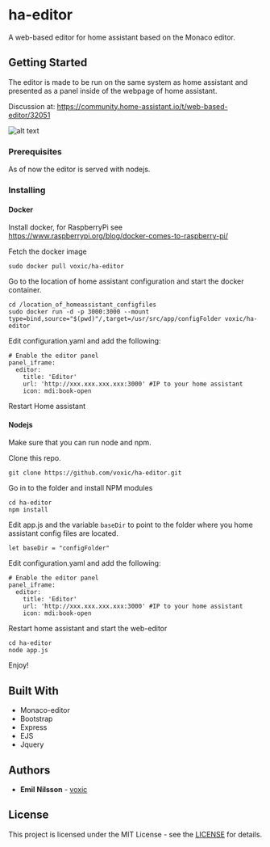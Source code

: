 # ha-editor
A web-based editor for home assistant based on the Monaco editor.



## Getting Started

The editor is made to be run on the same system as home assistant and presented as a panel inside of the webpage of home assistant.

Discussion at:
https://community.home-assistant.io/t/web-based-editor/32051

![alt text](https://github.com/voxic/ha-editor/blob/master/haeditor.PNG)

### Prerequisites

As of now the editor is served with nodejs.


### Installing

#### Docker
Install docker, for RaspberryPi see https://www.raspberrypi.org/blog/docker-comes-to-raspberry-pi/

Fetch the docker image
```
sudo docker pull voxic/ha-editor
```

Go to the location of home assistant configuration and start the docker container.
```
cd /location_of_homeassistant_configfiles
sudo docker run -d -p 3000:3000 --mount type=bind,source="$(pwd)"/,target=/usr/src/app/configFolder voxic/ha-editor
```

Edit configuration.yaml and add the following:

```
# Enable the editor panel
panel_iframe:
  editor:
    title: 'Editor'
    url: 'http://xxx.xxx.xxx.xxx:3000' #IP to your home assistant
    icon: mdi:book-open
```

Restart Home assistant

#### Nodejs
Make sure that you can run node and npm.

Clone this repo.

```
git clone https://github.com/voxic/ha-editor.git

```
Go in to the folder and install NPM modules

```
cd ha-editor
npm install
```

Edit app.js and the variable ```baseDir``` to point to the folder where you home assistant config files are located.

```
let baseDir = "configFolder"
```

Edit configuration.yaml and add the following:

```
# Enable the editor panel
panel_iframe:
  editor:
    title: 'Editor'
    url: 'http://xxx.xxx.xxx.xxx:3000' #IP to your home assistant
    icon: mdi:book-open
```

Restart home assistant and start the web-editor
```
cd ha-editor
node app.js
```

Enjoy!



## Built With

* Monaco-editor
* Bootstrap
* Express
* EJS
* Jquery


## Authors

* **Emil Nilsson** - [voxic](https://github.com/voxic)


## License

This project is licensed under the MIT License - see the [LICENSE](http://rem.mit-license.org) for details.
